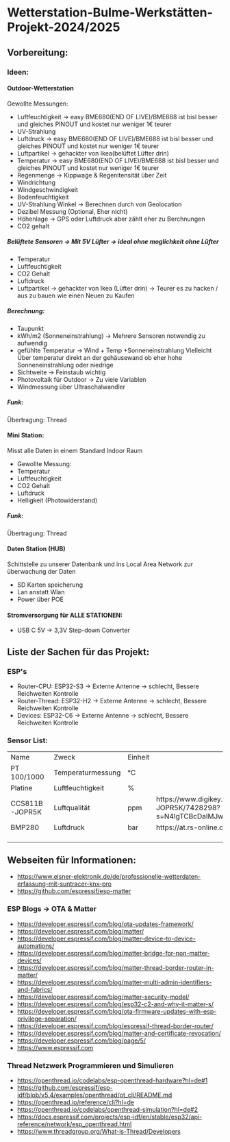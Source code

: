 # Wetterstation-Bulme-Werkstätten-Projekt-2024/2025

## Vorbereitung:
### Ideen:
#### Outdoor-Wetterstation
Gewollte Messungen:
- Luftfeuchtigkeit -> easy BME680(END OF LIVE)/BME688 ist bisl besser und gleiches PINOUT und kostet nur weniger 1€ teurer
- UV-Strahlung 
- Luftdruck -> easy BME680(END OF LIVE)/BME688 ist bisl besser und gleiches PINOUT und kostet nur weniger 1€ teurer
- Luftpartikel -> gehackter von Ikea(belüftet Lüfter drin)
- Temperatur -> easy BME680(END OF LIVE)/BME688 ist bisl besser und gleiches PINOUT und kostet nur weniger 1€ teurer
- Regenmenge -> Kippwage & Regenitensität über Zeit
- Windrichtung
- Windgeschwindigkeit
- Bodenfeuchtigkeit 
- UV-Strahlung Winkel -> Berechnen durch von Geolocation
- Dezibel Messung (Optional, Eher nicht)
- Höhenlage -> GPS oder Luftdruck aber zählt eher zu Berchnungen
- CO2 gehalt


##### Belüftete Sensoren  -> Mit 5V Lüfter -> ideal ohne moglichkeit ohne Lüfter
- Temperatur
- Luftfeuchtigkeit
- CO2 Gehalt
- Luftdruck
- Luftpartikel -> gehackter von Ikea (Lüfter drin) -> Teurer es zu hacken / aus zu bauen wie einen Neuen zu Kaufen

##### Berechnung:
- Taupunkt
- kWh/m2 (Sonneneinstrahlung) -> Mehrere Sensoren notwendig zu aufwendig
- gefühlte Temperatur -> Wind + Temp +Sonneneinstrahlung Vielleicht Über temperatur direkt an der gehäusewand ob eher hohe Sonneneinstrahlung oder niedrige 
- Sichtweite -> Feinstaub wichtig 
- Photovoltaik für Outdoor -> Zu viele Variablen
- Windmessung über Ultraschalwandler

##### Funk:
Übertragung: Thread


#### Mini Station:
Misst alle Daten in einem Standard Indoor Raum

- Gewollte Messung:
- Temperatur
- Luftfeuchtigkeit
- CO2 Gehalt
- Luftdruck
- Helligkeit (Photowiderstand)

##### Funk:
Übertragung: Thread

#### Daten Station (HUB)
Schittstelle zu unserer Datenbank und ins Local Area Network zur überwachung der Daten

- SD Karten speicherung
- Lan anstatt Wlan
- Power über POE

#### Stromversorgung für ALLE STATIONEN:
- USB C 5V -> 3,3V Step-down Converter

## Liste der Sachen für das Projekt:

### ESP's

- Router-CPU: ESP32-S3 -> Externe Antenne -> schlecht, Bessere Reichweiten Kontrolle
- Router-Thread: ESP32-H2 -> Externe Antenne -> schlecht, Bessere Reichweiten Kontrolle
- Devices: ESP32-C6 -> Externe Antenne -> schlecht, Bessere Reichweiten Kontrolle


### Sensor List:


<table>
 <tr height=20 style='height:15.0pt'>
  <td height=20 class=xl66 width=124 style='height:15.0pt;width:93pt'>Name</td>
  <td class=xl66 width=143 style='width:107pt'>Zweck</td>
  <td class=xl66 width=143 style='width:107pt'>Einheit</td>
  <td class=xl67 width=977 style='width:733pt'>&nbsp;</td>

 <tr height=20 style='height:15.0pt'>
  <td height=20 class=xl65 style='height:15.0pt'>PT 100/1000</td>
  <td class=xl65>Temperaturmessung</td>
  <td class=xl65>°C</td>
  <td></td>
 </tr>
 <tr height=20 style='height:15.0pt'>
  <td height=20 class=xl65 style='height:15.0pt'>Platine</td>
  <td class=xl65>Luftfeuchtigkeit</td>
  <td class=xl65>%</td>
  <td></td>
 </tr>
 <tr height=20 style='height:15.0pt'>
  <td height=20 class=xl65 style='height:15.0pt'>CCS811B-JOPR5K</td>
  <td class=xl65>Luftqualität</td>
  <td class=xl65>ppm</td>
  <td>https://www.digikey.at/de/products/detail/sciosense/CCS811B-JOPR5K/7428298?s=N4IgTCBcDaIMJwMoA4CMqBCBaAUgeQAUAlAVgGkQBdAXyA</td>
 </tr>
 <tr height=20 style='height:15.0pt'>
  <td height=20 class=xl65 style='height:15.0pt'>BMP280</td>
  <td class=xl65>Luftdruck</td>
  <td class=xl65>bar</td>
  <td>https://at.rs-online.com/web/p/drucksensor-ics/8496187</td>
 </tr>
 <tr height=20 style='height:15.0pt'>
  <td height=20 class=xl65 style='height:15.0pt'></td>
  <td class=xl65></td>
  <td class=xl65></td>
  <td></td>
 </tr>
 <tr height=0 style='display:none'>
  <td width=124 style='width:93pt'></td>
  <td width=143 style='width:107pt'></td>
  <td width=143 style='width:107pt'></td>
  <td width=977 style='width:733pt'></td>
 </tr>
</table>



## Webseiten für Informationen:

- https://www.elsner-elektronik.de/de/professionelle-wetterdaten-erfassung-mit-suntracer-knx-pro
- https://github.com/espressif/esp-matter

### ESP Blogs -> OTA & Matter

- https://developer.espressif.com/blog/ota-updates-framework/
- https://developer.espressif.com/blog/matter/
- https://developer.espressif.com/blog/matter-device-to-device-automations/
- https://developer.espressif.com/blog/matter-bridge-for-non-matter-devices/
- https://developer.espressif.com/blog/matter-thread-border-router-in-matter/
- https://developer.espressif.com/blog/matter-multi-admin-identifiers-and-fabrics/
- https://developer.espressif.com/blog/matter-security-model/
- https://developer.espressif.com/blog/esp32-c2-and-why-it-matter-s/
- https://developer.espressif.com/blog/ota-firmware-updates-with-esp-privilege-separation/
- https://developer.espressif.com/blog/espressif-thread-border-router/
- https://developer.espressif.com/blog/matter-and-certificate-revocation/
- https://developer.espressif.com/blog/page/5/
- https://www.espressif.com

### Thread Netzwerk Programmieren und Simulieren

- https://openthread.io/codelabs/esp-openthread-hardware?hl=de#1
- https://github.com/espressif/esp-idf/blob/v5.4/examples/openthread/ot_cli/README.md
- https://openthread.io/reference/cli?hl=de
- https://openthread.io/codelabs/openthread-simulation?hl=de#2
- https://docs.espressif.com/projects/esp-idf/en/stable/esp32/api-reference/network/esp_openthread.html
- https://www.threadgroup.org/What-is-Thread/Developers
